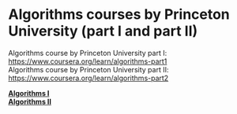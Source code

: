 # Algorithms courses by Princeton University (part I and part II)


Algorithms course by Princeton University part I: https://www.coursera.org/learn/algorithms-part1 <br>
Algorithms course by Princeton University part II: https://www.coursera.org/learn/algorithms-part2

[<b>Algorithms I</b>](https://github.com/Daply/Algorithms-Princeton-course-I-II/blob/master/Algorithms%20I/readme.md)<br>
[<b>Algorithms II</b>](https://github.com/Daply/Algorithms-Princeton-course-I-II/blob/master/Algorithms%20II/readme.md)
